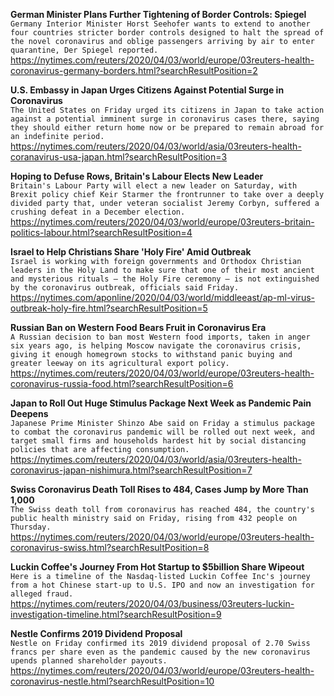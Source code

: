 **German Minister Plans Further Tightening of Border Controls: Spiegel**\
`Germany Interior Minister Horst Seehofer wants to extend to another four countries stricter border controls designed to halt the spread of the novel coronavirus and oblige passengers arriving by air to enter quarantine, Der Spiegel reported.`\
https://nytimes.com/reuters/2020/04/03/world/europe/03reuters-health-coronavirus-germany-borders.html?searchResultPosition=2

**U.S. Embassy in Japan Urges Citizens Against Potential Surge in Coronavirus**\
`The United States on Friday urged its citizens in Japan to take action against a potential imminent surge in coronavirus cases there, saying they should either return home now or be prepared to remain abroad for an indefinite period.`\
https://nytimes.com/reuters/2020/04/03/world/asia/03reuters-health-coranavirus-usa-japan.html?searchResultPosition=3

**Hoping to Defuse Rows, Britain's Labour Elects New Leader**\
`Britain's Labour Party will elect a new leader on Saturday, with Brexit policy chief Keir Starmer the frontrunner to take over a deeply divided party that, under veteran socialist Jeremy Corbyn, suffered a crushing defeat in a December election.`\
https://nytimes.com/reuters/2020/04/03/world/europe/03reuters-britain-politics-labour.html?searchResultPosition=4

**Israel to Help Christians Share 'Holy Fire' Amid Outbreak**\
`Israel is working with foreign governments and Orthodox Christian leaders in the Holy Land to make sure that one of their most ancient and mysterious rituals — the Holy Fire ceremony — is not extinguished by the coronavirus outbreak, officials said Friday.`\
https://nytimes.com/aponline/2020/04/03/world/middleeast/ap-ml-virus-outbreak-holy-fire.html?searchResultPosition=5

**Russian Ban on Western Food Bears Fruit in Coronavirus Era**\
`A Russian decision to ban most Western food imports, taken in anger six years ago, is helping Moscow navigate the coronavirus crisis, giving it enough homegrown stocks to withstand panic buying and greater leeway on its agricultural export policy.   `\
https://nytimes.com/reuters/2020/04/03/world/europe/03reuters-health-coronavirus-russia-food.html?searchResultPosition=6

**Japan to Roll Out Huge Stimulus Package Next Week as Pandemic Pain Deepens**\
`Japanese Prime Minister Shinzo Abe said on Friday a stimulus package to combat the coronavirus pandemic will be rolled out next week, and target small firms and households hardest hit by social distancing policies that are affecting consumption.`\
https://nytimes.com/reuters/2020/04/03/world/asia/03reuters-health-coronavirus-japan-nishimura.html?searchResultPosition=7

**Swiss Coronavirus Death Toll Rises to 484, Cases Jump by More Than 1,000**\
`The Swiss death toll from coronavirus has reached 484, the country's public health ministry said on Friday, rising from 432 people on Thursday.`\
https://nytimes.com/reuters/2020/04/03/world/europe/03reuters-health-coronavirus-swiss.html?searchResultPosition=8

**Luckin Coffee's Journey From Hot Startup to $5billion Share Wipeout**\
`Here is a timeline of the Nasdaq-listed Luckin Coffee Inc's journey from a hot Chinese start-up to U.S. IPO and now an investigation for alleged fraud.`\
https://nytimes.com/reuters/2020/04/03/business/03reuters-luckin-investigation-timeline.html?searchResultPosition=9

**Nestle Confirms 2019 Dividend Proposal**\
`Nestle on Friday confirmed its 2019 dividend proposal of 2.70 Swiss francs per share even as the pandemic caused by the new coronavirus upends planned shareholder payouts.`\
https://nytimes.com/reuters/2020/04/03/world/europe/03reuters-health-coronavirus-nestle.html?searchResultPosition=10

